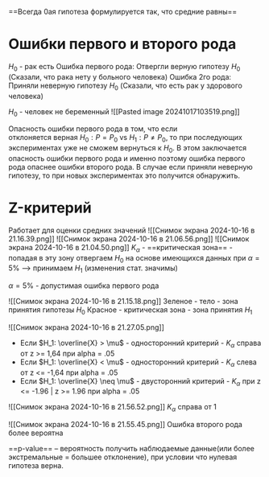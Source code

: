 ==Всегда 0ая гипотеза формулируется так, что средние равны==
# Ошибки первого и второго рода
$H_0$ - рак есть
Ошибка первого рода: Отвергли верную гипотезу $H_0$
(Сказали, что рака нету у больного человека)
Ошибка 2го рода: Приняли неверную гипотезу $H_0$
(Сказали, что есть рак у здорового человека)

$H_0$ - человек не беременный
![[Pasted image 20241017103519.png]]

Опасность ошибки первого рода в том, что если отклоняется верная $H_0:P=P_0$ vs $H_1:P≠P_0$​, то при последующих экспериментах уже не сможем вернуться к $H_0$​. В этом заключается опасность ошибки первого рода и именно поэтому ошибка первого рода опаснее ошибки второго рода. В случае если приняли неверную гипотезу, то при новых экспериментах это получится обнаружить.
# Z-критерий
Работает для оценки средних значений
![[Снимок экрана 2024-10-16 в 21.16.39.png]]
![[Снимок экрана 2024-10-16 в 21.06.56.png]]
![[Снимок экрана 2024-10-16 в 21.04.50.png]]
$K_{\alpha}$ - ==критическая зона== - попадая в эту зону отвергаем $H_0$ на основе имеющихся данных при $\alpha = 5\%$ —> принимаем $H_1$ (изменения стат. значимы)

${\alpha} = 5\%$ - допустимая ошибка первого рода

![[Снимок экрана 2024-10-16 в 21.15.18.png]]
Зеленое - тело - зона принятия гипотезы $H_0$
Красное - критическая зона - зона принятия $H_1$

![[Снимок экрана 2024-10-16 в 21.27.05.png]]
- Если $H_1: \overline{X} > \mu$ - односторонний критерий - $K_{\alpha}$ справа от z >= 1,64 при alpha = .05
- Если $H_1: \overline{X} < \mu$ - односторонний критерий - $K_{\alpha}$ слева от z <= -1,64 при alpha = .05
- Если $H_1: \overline{X} \neq \mu$ - двусторонний критерий - $K_{\alpha}$ при z <= -1.96 | z >= 1.96 при alpha = .05


![[Снимок экрана 2024-10-16 в 21.56.52.png]]
$K_{\alpha}$ справа от 1

![[Снимок экрана 2024-10-16 в 21.55.45.png]]
Ошибка второго рода более вероятна

==p-value== – вероятность получить наблюдаемые данные(или более экстремальные = большее отклонение), при условии что нулевая гипотеза верна. 

